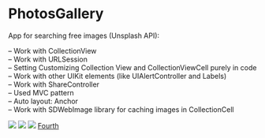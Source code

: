 # PhotosGallery
App for searching free images (Unsplash API):

– Work with CollectionView</br>
– Work with URLSession</br>
– Setting Customizing Collection View and CollectionViewCell purely in code</br>
– Work with other UIKit elements (like UIAlertController and Labels)</br>
– Work with ShareController</br>
– Used MVC pattern</br>
– Auto layout: Anchor</br>
– Work with SDWebImage library for сaching images in CollectionCell</br>


![](https://user-images.githubusercontent.com/44450208/130796647-eeea279b-291c-462d-ae93-2199ba598f4c.png)
![](https://user-images.githubusercontent.com/44450208/130796805-3f3dbe85-63de-46aa-aa0e-a3edc5a88d55.png)
![](https://user-images.githubusercontent.com/44450208/130796911-6439bf62-4d56-41c5-9c51-d62851539272.png)
[Fourth](https://user-images.githubusercontent.com/44450208/130797732-9693aeeb-7031-4d1a-8869-81ad0e973ed7.png)

